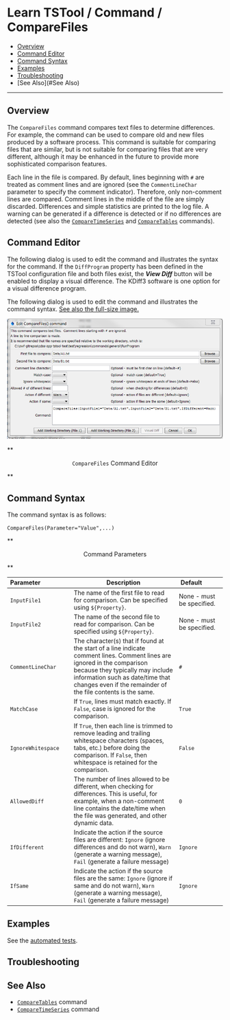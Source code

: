 # Learn TSTool / Command / CompareFiles #

* [Overview](#overview)
* [Command Editor](#command-editor)
* [Command Syntax](#command-syntax)
* [Examples](#examples)
* [Troubleshooting](#troubleshooting)
* [See Also](#See Also)

-------------------------

## Overview ##

The `CompareFiles` command compares text files to determine differences.
For example, the command can be used to compare old and new files produced by a software process.
This command is suitable for comparing files that are similar,
but is not suitable for comparing files that are very different,
although it may be enhanced in the future to provide more sophisticated comparison features.
	
Each line in the file is compared.
By default, lines beginning with `#` are treated as comment lines and are ignored
(see the `CommentLineChar` parameter to specify the comment indicator).
Therefore, only non-comment lines are compared.
Comment lines in the middle of the file are simply discarded.
Differences and simple statistics are printed to the log file.
A warning can be generated if a difference is detected or if no differences are detected
(see also the [`CompareTimeSeries`](../CompareTimeSeries/CompareTimeSeries) and [`CompareTables`](../CompareTables/CompareTables) commands).
	
## Command Editor ##

The following dialog is used to edit the command and illustrates the syntax for the command.
If the `DiffProgram` property has been defined in the TSTool configuration file and both files exist,
the ***View Diff*** button will be enabled to display a visual difference.
The KDiff3 software is one option for a visual difference program.

The following dialog is used to edit the command and illustrates the command syntax.
<a href="../CompareFiles.png">See also the full-size image.</a>

![CompareFiles](CompareFiles.png)

**<p style="text-align: center;">
`CompareFiles` Command Editor
</p>**


## Command Syntax ##

The command syntax is as follows:

```text
CompareFiles(Parameter="Value",...)
```
**<p style="text-align: center;">
Command Parameters
</p>**

| **Parameter**&nbsp;&nbsp;&nbsp;&nbsp;&nbsp;&nbsp;&nbsp;&nbsp;&nbsp;&nbsp;&nbsp;&nbsp;&nbsp;&nbsp;&nbsp;&nbsp;&nbsp; | **Description** | **Default**&nbsp;&nbsp;&nbsp;&nbsp;&nbsp;&nbsp;&nbsp;&nbsp;&nbsp;&nbsp; |
| --------------|-----------------|----------------- |
| `InputFile1` | The name of the first file to read for comparison.  Can be specified using `${Property}`. | None - must be specified. |
| `InputFile2` | The name of the second file to read for comparison.  Can be specified using `${Property}`. | None - must be specified. |
| `CommentLineChar` | The character(s) that if found at the start of a line indicate comment lines. Comment lines are ignored in the comparison because they typically may include information such as date/time that changes even if the remainder of the file contents is the same. | `#` |
| `MatchCase` | If `True`, lines must match exactly.  If `False`, case is ignored for the comparison. | `True` |
| `IgnoreWhitespace` | If `True`, then each line is trimmed to remove leading and trailing whitespace characters (spaces, tabs, etc.) before doing the comparison.  If `False`, then whitespace is retained for the comparison. | `False` |
| `AllowedDiff` | The number of lines allowed to be different, when checking for differences.  This is useful, for example, when a non-comment line contains the date/time when the file was generated, and other dynamic data. | `0` |
| `IfDifferent` | Indicate the action if the source files are different:  `Ignore` (ignore differences and do not warn), `Warn` (generate a warning message), `Fail` (generate a failure message) | `Ignore` |
| `IfSame` | Indicate the action if the source files are the same:  `Ignore` (ignore if same and do not warn), `Warn` (generate a warning message), `Fail` (generate a failure message) | `Ignore` |

## Examples ##

See the [automated tests](https://github.com/OpenWaterFoundation/cdss-app-tstool-test/tree/master/test/regression/commands/general/CompareFiles).

## Troubleshooting ##

## See Also ##

* [`CompareTables`](../CompareTables/CompareTables) command
* [`CompareTimeSeries`](../CompareTimeSeries/CompareTimeSeries) command
